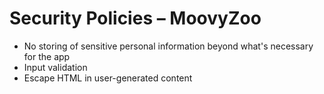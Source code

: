 # Security Policies – MoovyZoo

- No storing of sensitive personal information beyond what's necessary for the app
- Input validation
- Escape HTML in user-generated content
